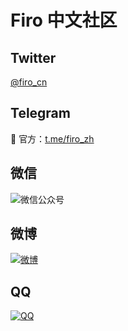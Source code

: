 <style>
  article * {
    text-align: center;
  }
  article img {
    width: 21.63em !important;
    max-width: 100% !important;
    margin: 0 auto !important;
    border-radius: initial !important;
  }
</style>

# Firo 中文社区

## Twitter

[@firo_cn](https://twitter.com/firo_cn)

## Telegram

👑 官方：[t.me/firo_zh](https://t.me/firo_zh)

<!-- ~~🏴‍☠️ 爱好者：[t.me/firofanscn](https://t.me/firofanscn)~~ -->

## 微信

![微信公众号](wechat.webp)

## 微博

[![微博](weibo.webp)](https://weibo.com/u/6140252510)

## QQ

[![QQ](qq.webp)](https://jq.qq.com/?_wv=1027&k=JzGzHApT)
